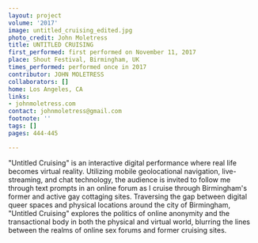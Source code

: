 ```yaml
---
layout: project
volume: '2017'
image: untitled_cruising_edited.jpg
photo_credit: John Moletress
title: UNTITLED CRUISING
first_performed: first performed on November 11, 2017
place: Shout Festival, Birmingham, UK
times_performed: performed once in 2017
contributor: JOHN MOLETRESS
collaborators: []
home: Los Angeles, CA
links:
- johnmoletress.com
contact: johnmoletress@gmail.com
footnote: ''
tags: []
pages: 444-445

---
```


"Untitled Cruising" is an interactive digital performance where real life becomes virtual reality. Utilizing mobile geolocational navigation, live-streaming, and chat technology, the audience is invited to follow me through text prompts in an online forum as I cruise through Birmingham's former and active gay cottaging sites. Traversing the gap between digital queer spaces and physical locations around the city of Birmingham, "Untitled Cruising" explores the politics of online anonymity and the transactional body in both the physical and virtual world, blurring the lines between the realms of online sex forums and former cruising sites.
